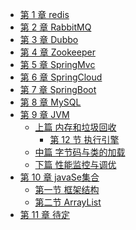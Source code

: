 * [第 1 章 redis](_content/chapter01_redis/coverpage.md)
* [第 2 章 RabbitMQ](_content/chapter02_RabbitMQ/coverpage.md)
* [第 3 章 Dubbo](_content/chapter03_Dubbo/coverpage.md)
* [第 4 章 Zookeeper](_content/chapter04_ZK/coverpage.md)
* [第 5 章 SpringMvc](_content/chapter05_SpringMvc/coverpage.md)
* [第 6 章 SpringCloud](_content/chapter06_SpringCloud/coverpage.md)
* [第 7 章 SpringBoot](_content/chapter07_SpringBoot/coverpage.md)
* [第 8 章 MySQL](_content/chapter08_MySQL/coverpage.md)
* [第 9 章 JVM](_content/chapter09_JVM/coverpage.md)
  * [上篇 内存和垃圾回收]()
    * [第 12 节 执行引擎](_content/chapter09_JVM/12_执行引擎.md) 
  * [中篇 字节码与类的加载]()
  * [下篇 性能监控与调优]()
* [第 10 章 javaSe集合](_content/chapter10_Collection/coverpage.md)
  * [第一节 框架结构](_content/chapter10_Collection/1_框架结构.md)
  * [第二节 ArrayList](_content/chapter10_Collection/2_ArrayList.md)
* [第 11 章 待定](_content/chapter_blank.md)
